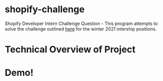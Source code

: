 # shopify-challenge
Shopify Developer Intern Challenge Question - This program attempts to solve the challenge outlined [here](https://docs.google.com/document/d/1eg3sJTOwtyFhDopKedRD6142CFkDfWp1QvRKXNTPIOc/edit#) for the winter 2021 intership positions.

# Technical Overview of Project

# Demo!

